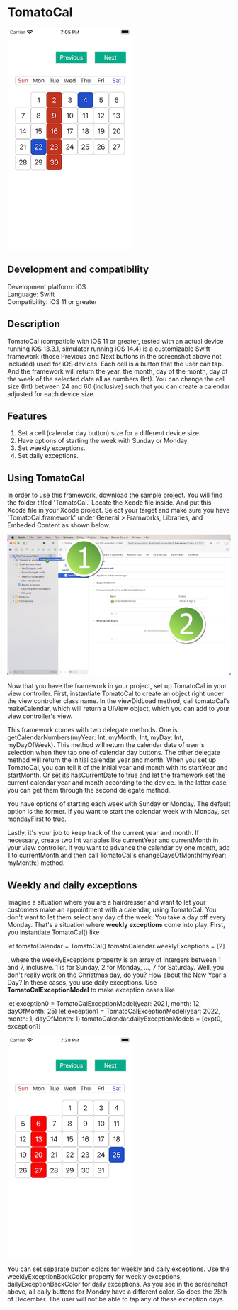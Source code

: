 # TomatoCal

![](Screenshots/Screenshot_001.jpg)

<h2>Development and compatibility</h2>

Development platform: iOS<br/>
Language: Swift<br/>
Compatibility: iOS 11 or greater<br/>

<h2>Description</h2>

TomatoCal (compatible with iOS 11 or greater, tested with an actual device running iOS 13.3.1, simulator running iOS 14.4) is a customizable Swift framework (those Previous and Next buttons in the screenshot above not included) used for iOS devices.  Each cell is a button that the user can tap.  And the framework will return the year, the month, day of the month, day of the week of the selected date all as numbers (Int).  You can change the cell size (Int) between 24 and 60 (inclusive) such that you can create a calendar adjusted for each device size.

<h2>Features</h2>

<ol>
<li>Set a cell (calendar day button) size for a different device size.</li>
<li>Have options of starting the week with Sunday or Monday.</li>
<li>Set weekly exceptions.</li>
<li>Set daily exceptions.</li>
</ol> 

<h2>Using TomatoCal</h2>

In order to use this framework, download the sample project.  You will find the folder titled 'TomatoCal.'  Locate the Xcode file inside.  And put this Xcode file in your Xcode project.  Select your target and make sure you have 'TomatoCal.framework' under General > Framworks, Libraries, and Embeded Content as shown below.

![](Screenshots/Screenshot_002.jpg)

Now that you have the framework in your project, set up TomatoCal in your view controller.  First, instantiate TomatoCal to create an object right under the view controller class name.  In the viewDidLoad method, call tomatoCal's makeCalendar, which will return a UIView object, which you can add to your view controller's view.

This framework comes with two delegate methods.  One is getCalendarNumbers(myYear: Int, myMonth, Int, myDay: Int, myDayOfWeek).  This method will return the calendar date of user's selection when they tap one of calendar day buttons.  The other delegate method will return the initial calendar year and month.  When you set up TomatoCal, you can tell it of the initial year and month with its startYear and startMonth.  Or set its hasCurrentDate to true and let the framework set the current calendar year and month according to the device.  In the latter case, you can get them through the second delegate method.

You have options of starting each week with Sunday or Monday.  The default option is the former.  If you want to start the calendar week with Monday, set mondayFirst to true.

Lastly, it's your job to keep track of the current year and month.  If necessary, create two Int variables like currentYear and currentMonth in your view controller.  If you want to advance the calendar by one month, add 1 to currentMonth and then call TomatoCal's changeDaysOfMonth(myYear:, myMonth:) method.

<h2>Weekly and daily exceptions</h2>

Imagine a situation where you are a hairdresser and want to let your customers make an appointment with a calendar, using TomatoCal.  You don't want to let them select any day of the week.  You take a day off every Monday.  That's a situation where **weekly exceptions** come into play.   First, you instantiate TomatoCal() like

let tomatoCalendar = TomatoCal()
tomatoCalendar.weeklyExceptions = [2]

, where the weeklyExceptions property is an array of intergers between 1 and 7, inclusive.  1 is for Sunday, 2 for Monday, ..., 7 for Saturday.  Well, you don't really work on the Christmas day, do you?  How about the New Year's Day?  In these cases, you use daily exceptions.  Use **TomatoCalExceptionModel** to make exception cases like

let exception0 = TomatoCalExceptionModel(year: 2021, month: 12, dayOfMonth: 25)
let exception1 = TomatoCalExceptionModel(year: 2022, month: 1, dayOfMonth: 1)
tomatoCalendar.dailyExceptionModels = [expt0, exception1]

![](Screenshots/Screenshot_003.jpg)

You can set separate button colors for weekly and daily exceptions.  Use the weeklyExceptionBackColor property for weekly exceptions, dailyExceptionBackColor for daily exceptions.  As you see in the screenshot above, all daily buttons for Monday have a different color.  So does the 25th of December.  The user will not be able to tap any of these exception days.
